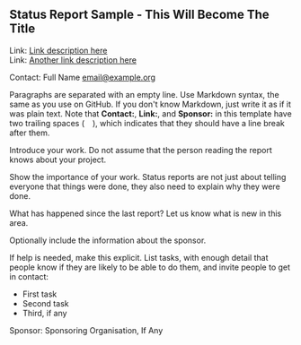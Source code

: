 ## Status Report Sample - This Will Become The Title ##

Link:	 [Link description here](http://www.example.com/project/url)  
Link:	 [Another link description here](http://www.example.com/other/url)  

Contact: Full Name <email@example.org>  

Paragraphs are separated with an empty line.  Use Markdown
syntax, the same as you use on GitHub.  If you don't know
Markdown, just write it as if it was plain text.  Note that
**Contact:**, **Link:**, and **Sponsor:** in this template
have two trailing spaces (`  `), which indicates that they
should have a line break after them.

Introduce your work.  Do not assume that the person reading
the report knows about your project.

Show the importance of your work.  Status reports are not
just about telling everyone that things were done, they also
need to explain why they were done.

What has happened since the last report?  Let us know what
is new in this area.

Optionally include the information about the sponsor.

If help is needed, make this explicit.  List tasks, with enough
detail that people know if they are likely to be able to do them,
and invite people to get in contact:

  * First task
  * Second task
  * Third, if any

Sponsor: Sponsoring Organisation, If Any  
